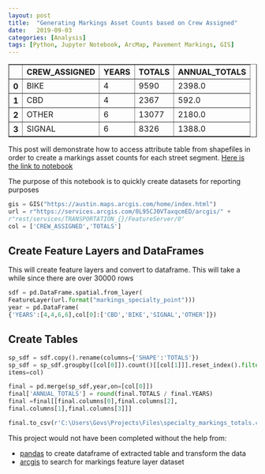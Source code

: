 ```yaml
---
layout: post
title:  "Generating Markings Asset Counts based on Crew Assigned"
date:   2019-09-03
categories: [Analysis]
tags: [Python, Jupyter Notebook, ArcMap, Pavement Markings, GIS]
---
```

<table border="1" class="dataframe">
  <thead>
    <tr style="text-align: right;">
      <th></th>
      <th>CREW_ASSIGNED</th>
      <th>YEARS</th>
      <th>TOTALS</th>
      <th>ANNUAL_TOTALS</th>
    </tr>
  </thead>
  <tbody>
    <tr>
      <th>0</th>
      <td>BIKE</td>
      <td>4</td>
      <td>9590</td>
      <td>2398.0</td>
    </tr>
    <tr>
      <th>1</th>
      <td>CBD</td>
      <td>4</td>
      <td>2367</td>
      <td>592.0</td>
    </tr>
    <tr>
      <th>2</th>
      <td>OTHER</td>
      <td>6</td>
      <td>13077</td>
      <td>2180.0</td>
    </tr>
    <tr>
      <th>3</th>
      <td>SIGNAL</td>
      <td>6</td>
      <td>8326</td>
      <td>1388.0</td>
    </tr>
  </tbody>
</table>


This post will demonstrate how to access attribute table from shapefiles in order to create a markings asset counts for each street segment.
[Here is the link to notebook](https://nbviewer.jupyter.org/github/susannegov/Signs-and-Markings-Projects/blob/master/Markings_Dataset.ipynb)

<!--more-->

The purpose of this notebook is to quickly create datasets for reporting purposes


```python
gis = GIS("https://austin.maps.arcgis.com/home/index.html")
url = r"https://services.arcgis.com/0L95CJ0VTaxqcmED/arcgis/" +
r"rest/services/TRANSPORTATION_{}/FeatureServer/0"
col = ['CREW_ASSIGNED','TOTALS']
```

## Create Feature Layers and DataFrames
This will create feature layers and convert to dataframe. This will take a while since there are over 30000 rows


```python
sdf = pd.DataFrame.spatial.from_layer(
FeatureLayer(url.format("markings_specialty_point")))
year = pd.DataFrame(
{'YEARS':[4,4,6,6],col[0]:['CBD','BIKE','SIGNAL','OTHER']})
```

## Create Tables

```python
sp_sdf = sdf.copy().rename(columns={'SHAPE':'TOTALS'})
sp_sdf = sp_sdf.groupby([col[0]]).count()[[col[1]]].reset_index().filter(
items=col)

final = pd.merge(sp_sdf,year,on=[col[0]])
final['ANNUAL_TOTALS'] = round(final.TOTALS / final.YEARS)
final =final[[final.columns[0],final.columns[2],
final.columns[1],final.columns[3]]]
```

```python
final.to_csv(r'C:\Users\Govs\Projects\Files\specialty_markings_totals.csv')
```


This project would not have been completed without the help from:
- [pandas](https://pandas.pydata.org/) to create dataframe of extracted table and transform the data
- [arcgis](https://esri.github.io/arcgis-python-api/apidoc/html/) to search for markings feature layer dataset
